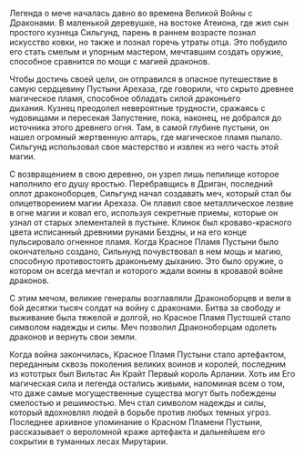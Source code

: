 Легенда о мече началась давно во времена Великой Войны с Драконами. В маленькой деревушке, на востоке Атеиона, где жил сын простого кузнеца Сильгунд, парень в раннем возрасте познал искусство ковки, но также и познал горечь утраты отца. Это побудило его стать смелым и упорным мастером, мечтавшим создать оружие, способное сравнится по мощи с магией драконов. 

Чтобы достичь своей цели, он отправился в опасное путешествие в самую сердцевину Пустыни Арехаза, где говорили, что скрыто древнее магическое пламя, способное обладать силой драконьего дыхания. Кузнец преодолел невероятные трудности, сражаясь с чудовищами и пересекая Запустение, пока, наконец, не добрался до источника этого древнего огня. Там, в самой глубине пустыни, он нашел огромный жертвенную алтарь, где магическое пламя пылало. Сильгунд использовал свое мастерство и извлек из него часть этой магии.

С возвращением в свою деревню, он узрел лишь пепилище которое наполнило его душу яростью. Перебравщись в Дриган, последний оплот драконоборцев, Сильгунд начал создавать меч, который стал бы олицетворением магии Арехаза. Он плавил свое металлическое лезвие в огне магии и ковал его, используя секретные приемы, которые он узнал от старых элементалей в пустыне. Клинок был кроваво-красного цвета исписанный древними рунами Бездны, и на его конце пульсировало огненное пламя. Когда Красное Пламя Пустыни было окончательно создано, Сильнунд почувствовал в нем мощь и магию, способную противостоять драконьему дыханию. Это было оружие, о котором он всегда мечтал и которого ждали воины в кровавой войне драконов.

С этим мечом, великие генералы возглавляли Драконоборцев и вели в бой десятки тысяч солдат на войну с драконами. Битва за свободу и выживание была тяжелой и долгой, но Красное Пламя Пустошей стало символом надежды и силы. Меч позволил Драконоборцам одолеть драконов и вернуть свои земли.

Когда война закончилась, Красное Пламя Пустыни стало артефактом, переданным сквозь поколения великих воинов и королей, последним из кототрых был Вильтас Ан Крайт Первый король Арлании. Хоть им Его магическая сила и легенда остались живыми, напоминая всем о том, что даже самые могущественные существа могут быть побеждены смелостью и решимостью. Меч стал символом надежды и силы, который вдохновлял людей в борьбе против любых темных угроз. Последнее архивное упоминание о Красном Пламени Пустыни, рассказывает о вероломной краже артефакта и дальнейшем его сокрытии в туманных лесах Мирутарии.